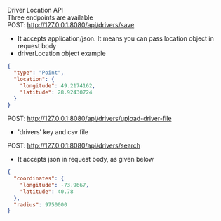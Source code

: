 Driver Location API\
Three endpoints are available\
POST: http://127.0.0.1:8080/api/drivers/save 
* It accepts application/json. It means you can pass location object in request body
* driverLocation object example
```json
{
  "type": "Point",
  "location": {
    "longitude": 49.2174162,
    "latitude": 28.92430724
  }
}
```

POST: http://127.0.0.1:8080/api/drivers/upload-driver-file
* 'drivers' key and csv file


POST: http://127.0.0.1:8080/api/drivers/search
* It accepts json in request body, as given below
```json
{
  "coordinates": {
    "longitude": -73.9667,
    "latitude": 40.78
  },
  "radius": 9750000
}
```

